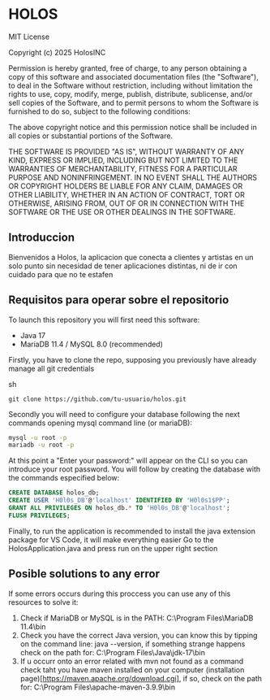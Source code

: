 # HOLOS

MIT License

Copyright (c) 2025 HolosINC

Permission is hereby granted, free of charge, to any person obtaining a copy
of this software and associated documentation files (the "Software"), to deal
in the Software without restriction, including without limitation the rights
to use, copy, modify, merge, publish, distribute, sublicense, and/or sell
copies of the Software, and to permit persons to whom the Software is
furnished to do so, subject to the following conditions:

The above copyright notice and this permission notice shall be included in all
copies or substantial portions of the Software.

THE SOFTWARE IS PROVIDED "AS IS", WITHOUT WARRANTY OF ANY KIND, EXPRESS OR
IMPLIED, INCLUDING BUT NOT LIMITED TO THE WARRANTIES OF MERCHANTABILITY,
FITNESS FOR A PARTICULAR PURPOSE AND NONINFRINGEMENT. IN NO EVENT SHALL THE
AUTHORS OR COPYRIGHT HOLDERS BE LIABLE FOR ANY CLAIM, DAMAGES OR OTHER
LIABILITY, WHETHER IN AN ACTION OF CONTRACT, TORT OR OTHERWISE, ARISING FROM,
OUT OF OR IN CONNECTION WITH THE SOFTWARE OR THE USE OR OTHER DEALINGS IN THE
SOFTWARE.

## Introduccion

Bienvenidos a Holos, la aplicacion que conecta a clientes y artistas en un solo punto
sin necesidad de tener aplicaciones distintas, ni de ir con cuidado para que no te estafen


## Requisitos para operar sobre el repositorio

To launch this repository you will first need this software:

- Java 17
- MariaDB 11.4 / MySQL 8.0 (recommended)

Firstly, you have to clone the repo, supposing you previously have already manage all git 
credentials

sh
```
git clone https://github.com/tu-usuario/holos.git
```

Secondly you will need to configure your database following the next commands opening mysql command line (or mariaDB):

```sh
mysql -u root -p
mariadb -u root -p
```
At this point a "Enter your password:" will appear on the CLI so you can introduce your root password.
You will follow by creating the database with the commands especified below:

```SQL
CREATE DATABASE holos_db;
CREATE USER 'H0l0s_DB'@'localhost' IDENTIFIED BY 'H0l0s1$PP';
GRANT ALL PRIVILEGES ON holos_db.* TO 'H0l0s_DB'@'localhost';
FLUSH PRIVILEGES;
```

Finally, to run the application is recommended to install the java extension package for VS Code, it will make everything easier
Go to the HolosApplication.java and press run on the upper right section

## Posible solutions to any error

If some errors occurs during this proccess you can use any of this resources to solve it:

1. Check if MariaDB or MySQL is in the PATH: C:\Program Files\MariaDB 11.4\bin
2. Check you have the correct Java version, you can know this by tipping on the command line: java --version, if something strange happens check on the path for: C:\Program Files\Java\jdk-17\bin
3. If u occurr onto an error related with mvn not found as a command check taht you have maven installed on your computer (installation page)[https://maven.apache.org/download.cgi], if so, check on the path for: C:\Program Files\apache-maven-3.9.9\bin
